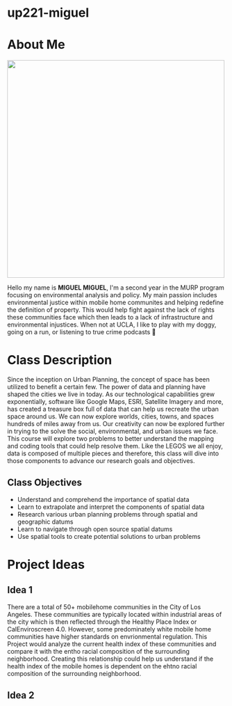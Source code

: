 # up221-miguel
# About Me

<img src="https://user-images.githubusercontent.com/122302678/212522734-fff8a079-56b9-4ddc-a0b5-705ee035a480.jpeg" width="500" height="500" >

Hello my name is **MIGUEL MIGUEL**, I'm a second year in the MURP program focusing on environmental analysis and policy. My main passion includes environmental justice within mobile home communites and helping redefine the definition of property. This would help fight against the lack of rights these communities face which then leads to a lack of infrastructure and environmental injustices. When not at UCLA, I like to play with my doggy, going on a run, or listening to true crime podcasts 🖖

# Class Description

Since the inception on Urban Planning, the concept of space has been utilized to benefit a certain few. The power of data and planning have shaped the cities we live in today. As our technological capabilities grew exponentially, software like Google Maps, ESRI, Satellite Imagery and more, has created a treasure box full of data that can help us recreate the urban space around us. We can now explore worlds, cities, towns, and spaces hundreds of miles away from us. Our creativity can now be explored further in trying to the solve the social, environmental, and urban issues we face. This course will explore two problems to better understand the mapping and coding tools that could help resolve them. Like the LEGOS we all enjoy, data is composed of multiple pieces and therefore, this class will dive into those components to advance our research goals and objectives.

## Class Objectives
* Understand and comprehend the importance of spatial data
* Learn to extrapolate and interpret the components of spatial data
* Research various urban planning problems through spatial and geographic datums
* Learn to navigate through open source spatial datums
* Use spatial tools to create potential solutions to urban problems

# Project Ideas
 
## Idea 1
There are a total of 50+ mobilehome communities in the City of Los Angeles. These communities are typically located within industrial areas of the city which is then reflected through the Healthy Place Index or CalEnviroscreen 4.0. However, some predominately white mobile home communities have higher standards on envrionmental regulation. This Project would analyze the current health index of these communities and compare it with the entho racial composition of the surrounding neighborhood. Creating this relationship could help us understand if the health index of the mobile homes is dependent on the ehtno racial composition of the surrounding neighborhood. 

## Idea 2

